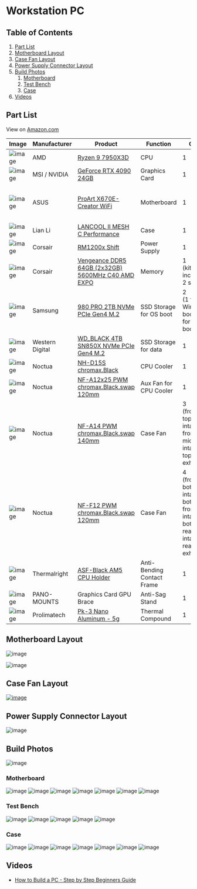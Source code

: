 # Workstation PC

## Table of Contents
1. [Part List](#part-list)
2. [Motherboard Layout](#motherboard-layout)
3. [Case Fan Layout](#Case-fan-layout)
4. [Power Supply Connector Layout](#power-supply-connector-layout)
5. [Build Photos](#build-photos)
    1. [Motherboard](#motherboard)
    2. [Test Bench](#test-bench)
    3. [Case](#case)
7. [Videos](#videos)

## Part List

View on [Amazon.com](https://www.amazon.com/hz/wishlist/ls/2VGFDNAYOAE9Z?viewType=list)

| Image | Manufacturer | Product | Function | QTY | Links |
|---|---|---|---|---|---|
| ![image](https://user-images.githubusercontent.com/41975478/228749807-730def05-ac82-4259-978c-2526a7cdc52f.png) | AMD | [Ryzen 9 7950X3D](https://www.amd.com/en/product/12741) | CPU | 1 |  |
| ![image](https://user-images.githubusercontent.com/41975478/228749766-53dd1cdf-c7e1-4476-990c-760fa64e506f.png) | MSI / NVIDIA | [GeForce RTX 4090 24GB](https://www.msi.com/Graphics-Card/GeForce-RTX-4090-SUPRIM-X-24G) | Graphics Card | 1 |  |
| ![image](https://user-images.githubusercontent.com/41975478/228749741-3452b18d-c349-4582-90fa-ea430b4bb28c.png) | ASUS | [ProArt X670E-Creator WiFi](https://www.asus.com/motherboards-components/motherboards/proart/proart-x670e-creator-wifi/) | Motherboard | 1 | •[Manual PDF](https://dlcdnets.asus.com/pub/ASUS/mb/Socket%20AM5/ProArt%20X670E-CREATOR%20WIFI/E21293_ProArt_X670E-CREATOR_WIFI_UM_V2_WEB.pdf?model=ProArt%20X670E-CREATOR%20WIFI)<br>•[BIOS Manual PDF](https://dlcdnets.asus.com/pub/ASUS/mb/13MANUAL/PRIME_PROART_TUF_GAMING_AMD_AM5_Series_BIOS_EM_WEB_EN.pdf?model=ProArt%20X670E-CREATOR%20WIFI) |
| ![image](https://user-images.githubusercontent.com/41975478/228749702-56e5bf88-18da-474c-9f86-1f1b0814810f.png) | Lian Li | [LANCOOL II MESH C Performance](https://lian-li.com/product/lancool-ii-mesh/) | Case | 1 | [Manual PDF](https://pixelday.github.io/workstation-pc/assets/Lian_Li_LANCOOL_II_Mesh_Performance_C_Manual.pdf) |
| ![image](https://user-images.githubusercontent.com/41975478/228749659-cf4a9c74-724d-46a6-8bca-cb13ccd2baef.png) | Corsair | [RM1200x Shift](https://www.corsair.com/us/en/Categories/Products/Power-Supply-Units/RMx-SHIFT-Series-Fully-Modular-Power-Supplies/p/CP-9020254-NA) | Power Supply | 1 | [Manual PDF](https://pixelday.github.io/workstation-pc/assets/Corsair_RM1200x_Shift_Manual_en.pdf) |
| ![image](https://user-images.githubusercontent.com/41975478/228749621-b0c21957-c304-47ec-9a40-a3d5fec6717d.png) | Corsair | [Vengeance DDR5 64GB (2x32GB) 5600MHz C40 AMD EXPO](https://www.corsair.com/us/en/Categories/Products/Memory/VENGEANCE-DDR5-Memory---Optimized-for-AMD/p/CMK64GX5M2B5600Z40) | Memory | 1<br>(kit includes 2 sticks) |  |
| ![image](https://user-images.githubusercontent.com/41975478/228749588-e7c4ad23-d5a6-4b8a-9ad2-18fc43ba71d3.png) | Samsung | [980 PRO 2TB NVMe PCIe Gen4 M.2](https://www.samsung.com/us/computing/memory-storage/solid-state-drives/980-pro-pcie-4-0-nvme-ssd-2tb-mz-v8p2t0b-am/) | SSD Storage for OS boot | 2<br>(1 for Windows boot, 1 for Linux boot) |  |
| ![image](https://user-images.githubusercontent.com/41975478/228749551-0504556c-fb51-4fd4-b329-2052d374c11c.png) | Western Digital | [WD_BLACK 4TB SN850X NVMe PCIe Gen4 M.2](https://www.westerndigital.com/products/internal-drives/wd-black-sn850x-nvme-ssd#WDS400T2X0E) | SSD Storage for data | 1 |  |
| ![image](https://user-images.githubusercontent.com/41975478/228748609-8139ccc7-03eb-4d2c-a9fd-f0f0ce455aac.png) | Noctua | [NH-D15S chromax.Black](https://noctua.at/en/nh-d15s-chromax-black) | CPU Cooler | 1 |  |
| ![image](https://user-images.githubusercontent.com/41975478/228749375-f744601b-27ab-4be7-b58a-0db7b6c641f2.png) | Noctua | [NF-A12x25 PWM chromax.Black.swap 120mm](https://noctua.at/en/nf-a12x25-pwm-chromax-black-swap) | Aux Fan for CPU Cooler | 1 |  |
| ![image](https://user-images.githubusercontent.com/41975478/228749406-1c434329-701e-4c39-bdfb-948c260941b5.png) | Noctua | [NF-A14 PWM chromax.Black.swap 140mm](https://noctua.at/en/nf-a14-pwm-chromax-black-swap) | Case Fan | 3<br>(front-top intake, front-middle intake, top-rear exhaust |  |
| ![image](https://user-images.githubusercontent.com/41975478/228749425-f7e1b58a-1701-448b-83f7-a175847080d9.png) | Noctua | [NF-F12 PWM chromax.Black.swap 120mm](https://noctua.at/en/nf-f12-pwm-chromax-black-swap) | Case Fan | 4<br>(front-bottom intake, bottom-front intake, bottom-rear intake, rear exhaust) |  |
| ![image](https://user-images.githubusercontent.com/41975478/228748748-d5aed7c4-ed1a-4ec2-adaa-43b0dbfe3c81.png) | Thermalright | [ASF-Black AM5 CPU Holder](http://www.thermalright.com/product/am5-secure-frame-black/) | Anti-Bending Contact Frame | 1 |  |
| ![image](https://user-images.githubusercontent.com/41975478/228749220-1e1b0f01-05ba-47bd-a600-cb1cb043d557.png) | PANO-MOUNTS | Graphics Card GPU Brace | Anti-Sag Stand | 1 |  |
| ![image](https://user-images.githubusercontent.com/8367927/229331751-7004bfd1-40ec-4249-8ede-cd298f52d511.png) | Prolimatech | [Pk-3 Nano Aluminum - 5g](http://www.prolimatech.com/en/products/detail.asp?id=1582) | Thermal Compound | 1 |  |

## Motherboard Layout

![image](https://user-images.githubusercontent.com/8367927/229332392-85706731-1216-4a27-91d4-cb8ffbde5d14.png)

![image](https://user-images.githubusercontent.com/8367927/229332341-eea5c472-77d5-43a4-bae7-9db30175c7d4.png)

## Case Fan Layout

[![image](https://user-images.githubusercontent.com/8367927/229331914-ca430e26-f829-45a1-ad68-a02a7d59835f.png)](https://pixelday.github.io/workstation-pc/assets/case-fan-chart.pdf)

## Power Supply Connector Layout

![image](https://user-images.githubusercontent.com/8367927/229332368-07e1058d-18f9-47af-bb10-f5a6eafea882.png)

## Build Photos

![image](https://user-images.githubusercontent.com/8367927/229332731-723fce09-5557-4f29-9068-f0812da622f1.png)

### Motherboard
![image](https://user-images.githubusercontent.com/8367927/229332753-ad58d810-53e5-48a7-a6f5-5e9558efbdcf.png)
![image](https://user-images.githubusercontent.com/8367927/229332768-406a2c22-6d3b-4a2e-9c55-b9bb4903793b.png)
![image](https://user-images.githubusercontent.com/8367927/229332786-6c484a69-f8aa-40d0-8e76-f657babd8f75.png)
![image](https://user-images.githubusercontent.com/8367927/229332795-4b63207d-e954-446f-84c8-fb841a801a8c.png)
![image](https://user-images.githubusercontent.com/8367927/229332804-a1507bad-d20c-4941-8834-cdbf7d663e6f.png)
![image](https://user-images.githubusercontent.com/8367927/229332816-bc281932-39c6-41f8-b8b2-9db6df114ba3.png)
![image](https://user-images.githubusercontent.com/8367927/229332849-2b6dbdb2-02fe-48e7-a07c-436c30a39b43.png)

### Test Bench
![image](https://user-images.githubusercontent.com/8367927/229332858-6e320bbe-66ed-487b-8533-1cb210c1bcb4.png)
![image](https://user-images.githubusercontent.com/8367927/229332870-32f8718e-bdc4-46ae-9619-a23d08fb557f.png)
![image](https://user-images.githubusercontent.com/8367927/229332885-425e6f29-c970-41d2-99cd-8a1c511e781a.png)
![image](https://user-images.githubusercontent.com/8367927/229332895-b363de6b-de84-4f0c-8427-8b3585bda0e1.png)
![image](https://user-images.githubusercontent.com/8367927/229332903-0b145744-a586-4f92-a5f7-331e052004b6.png)

### Case
![image](https://user-images.githubusercontent.com/8367927/229332914-41a188b1-7bef-4c57-b955-ea499254dba8.png)
![image](https://user-images.githubusercontent.com/8367927/229332919-8ed49700-e28b-4963-9d90-cc367c411b13.png)
![image](https://user-images.githubusercontent.com/8367927/229332923-3615cf5b-72dd-4f42-bb69-39f9eb02720b.png)
![image](https://user-images.githubusercontent.com/8367927/229332928-dff14350-31a0-43d6-8af2-400f8bb5d7e3.png)
![image](https://user-images.githubusercontent.com/8367927/229332936-36e4c752-2038-40bb-9536-3b9d32657233.png)
![image](https://user-images.githubusercontent.com/8367927/229332943-00583a18-1b8c-41a1-b27d-f65f34c7de64.png)
![image](https://user-images.githubusercontent.com/8367927/229332950-bd2f12d2-d6cf-4703-acda-c3c48bf20d06.png)

## Videos

- [How to Build a PC - Step by Step Beginners Guide](https://youtu.be/cMSj8DgnmaQ?list=PLPAaRfOkZNZ-o_Kw3NmcOVgbPVNVt_m6l)
